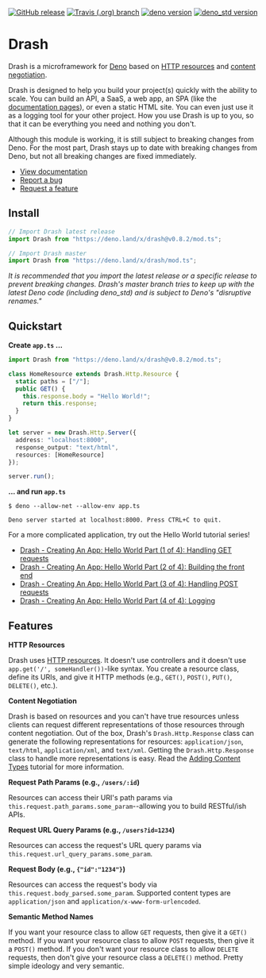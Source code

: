 [![GitHub release](https://img.shields.io/github/release/crookse/deno-drash.svg?color=bright_green&label=latest)](https://github.com/crookse/deno-drash/releases)
[![Travis (.org) branch](https://img.shields.io/travis/crookse/deno-drash.svg)](https://travis-ci.org/crookse/deno-drash)
[![deno version](https://img.shields.io/badge/requires%20deno-%3E=0.3.7%20%3C=0.3.10-brightgreen.svg)](https://github.com/denoland/deno_install)
[![deno_std version](https://img.shields.io/badge/uses%20deno__std-v0.3.4-brightgreen.svg)](https://github.com/denoland/deno_std)

# Drash

Drash is a microframework for [Deno](https://deno.land) based on [HTTP resources](https://developer.mozilla.org/en-US/docs/Web/HTTP/Basics_of_HTTP/Identifying_resources_on_the_Web) and [content negotiation](https://developer.mozilla.org/en-US/docs/Web/HTTP/Content_negotiation).

Drash is designed to help you build your project(s) quickly with the ability to scale. You can build an API, a SaaS, a web app, an SPA (like the [documentation pages](https://crookse.github.io/deno-drash/#/)), or even a static HTML site. You can even just use it as a logging tool for your other project. How you use Drash is up to you, so that it can be everything you need and nothing you don't.

Although this module is working, it is still subject to breaking changes from Deno. For the most part, Drash stays up to date with breaking changes from Deno, but not all breaking changes are fixed immediately.

* [View documentation](https://crookse.github.io/deno-drash/#/)
* [Report a bug](https://github.com/crookse/deno-drash/issues/new/choose)
* [Request a feature](https://github.com/crookse/deno-drash/issues/new/choose)

## Install

```typescript
// Import Drash latest release
import Drash from "https://deno.land/x/drash@v0.8.2/mod.ts";

// Import Drash master
import Drash from "https://deno.land/x/drash/mod.ts";
```

_It is recommended that you import the latest release or a specific release to prevent breaking changes. Drash's master branch tries to keep up with the latest Deno code (including deno_std) and is subject to Deno's "disruptive renames."_

## Quickstart

**Create `app.ts` ...**

```typescript
import Drash from "https://deno.land/x/drash@v0.8.2/mod.ts";

class HomeResource extends Drash.Http.Resource {
  static paths = ["/"];
  public GET() {
    this.response.body = "Hello World!";
    return this.response;
  }
}

let server = new Drash.Http.Server({
  address: "localhost:8000",
  response_output: "text/html",
  resources: [HomeResource]
});

server.run();
```

**... and run `app.ts`**

```shell
$ deno --allow-net --allow-env app.ts

Deno server started at localhost:8000. Press CTRL+C to quit.
```

For a more complicated application, try out the Hello World tutorial series!

* [Drash - Creating An App: Hello World Part (1 of 4): Handling GET requests](https://crookse.github.io/deno-drash/#/tutorials/creating-an-app-hello-world-part-1)
* [Drash - Creating An App: Hello World Part (2 of 4): Building the front end](https://crookse.github.io/deno-drash/#/tutorials/creating-an-app-hello-world-part-2)
* [Drash - Creating An App: Hello World Part (3 of 4): Handling POST requests](https://crookse.github.io/deno-drash/#/tutorials/creating-an-app-hello-world-part-3)
* [Drash - Creating An App: Hello World Part (4 of 4): Logging](https://crookse.github.io/deno-drash/#/tutorials/creating-an-app-hello-world-part-4)

## Features

**HTTP Resources**

Drash uses [HTTP resources](https://developer.mozilla.org/en-US/docs/Web/HTTP/Basics_of_HTTP/Identifying_resources_on_the_Web). It doesn't use controllers and it doesn't use `app.get('/', someHandler())`-like syntax. You create a resource class, define its URIs, and give it HTTP methods (e.g., `GET()`, `POST()`, `PUT()`, `DELETE()`, etc.).

**Content Negotiation**

Drash is based on resources and you can't have true resources unless clients can request different representations of those resources through content negotiation. Out of the box, Drash's `Drash.Http.Response` class can generate the following representations for resources: `application/json`, `text/html`, `application/xml`, and `text/xml`. Getting the `Drash.Http.Response` class to handle more representations is easy. Read the [Adding Content Types](https://crookse.github.io/deno-drash/#/tutorials/adding-content-types) tutorial for more information.

**Request Path Params (e.g., `/users/:id`)**

Resources can access their URI's path params via `this.request.path_params.some_param`--allowing you to build RESTful/ish APIs.

**Request URL Query Params (e.g., `/users?id=1234`)**

Resources can access the request's URL query params via `this.request.url_query_params.some_param`.

**Request Body (e.g., `{"id":"1234"}`)**

Resources can access the request's body via `this.request.body_parsed.some_param`. Supported content types are `application/json` and `application/x-www-form-urlencoded`.

**Semantic Method Names**

If you want your resource class to allow `GET` requests, then give it a `GET()` method. If you want your resource class to allow `POST` requests, then give it a `POST()` method. If you don't want your resource class to allow `DELETE` requests, then don't give your resource class a `DELETE()` method. Pretty simple ideology and very semantic.
